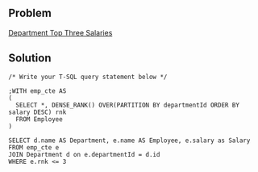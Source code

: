 ## Problem

[Department Top Three Salaries](https://leetcode.com/problems/department-top-three-salaries/)

## Solution

    /* Write your T-SQL query statement below */

    ;WITH emp_cte AS
    (
      SELECT *, DENSE_RANK() OVER(PARTITION BY departmentId ORDER BY salary DESC) rnk
      FROM Employee
    )

    SELECT d.name AS Department, e.name AS Employee, e.salary as Salary
    FROM emp_cte e 
    JOIN Department d on e.departmentId = d.id
    WHERE e.rnk <= 3
